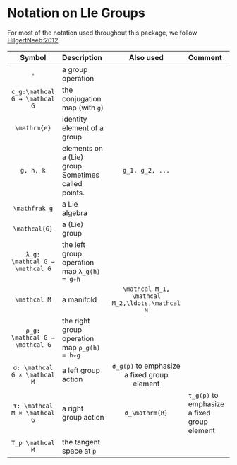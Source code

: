 # Notation on LIe Groups

For most of the notation used throughout this package, we follow [HilgertNeeb:2012](@cite)

| Symbol | Description | Also used | Comment |
|:--:|:--------------- |:--:|:-- |
| ``∘`` | a group operation | |
| ``c_g:\mathcal G → \mathcal G`` | the conjugation map (with `g`) | |
| ``\mathrm{e}`` | identity element of a group | |
| ``g, h, k`` | elements on a (Lie) group. Sometimes called points. | ``g_1, g_2, ...`` |
| ``\mathfrak g`` | a Lie algebra | |
| ``\mathcal{G}`` | a (Lie) group | |
| ``λ_g: \mathcal G → \mathcal G`` | the left group operation map ``λ_g(h) = g∘h`` | |
| ``\mathcal M`` | a manifold | ``\mathcal M_1, \mathcal M_2,\ldots,\mathcal N`` | |
| ``ρ_g: \mathcal G → \mathcal G`` | the right group operation map ``ρ_g(h) = h∘g`` | |
| ``σ: \mathcal G × \mathcal M`` | a left group action | ``σ_g(p)`` to emphasize a fixed group element |
| ``τ: \mathcal M × \mathcal G`` | a right group action | ``σ_\mathrm{R}`` | ``τ_g(p)`` to emphasize a fixed group element |
| ``T_p \mathcal M`` | the tangent space at ``p`` | | |
